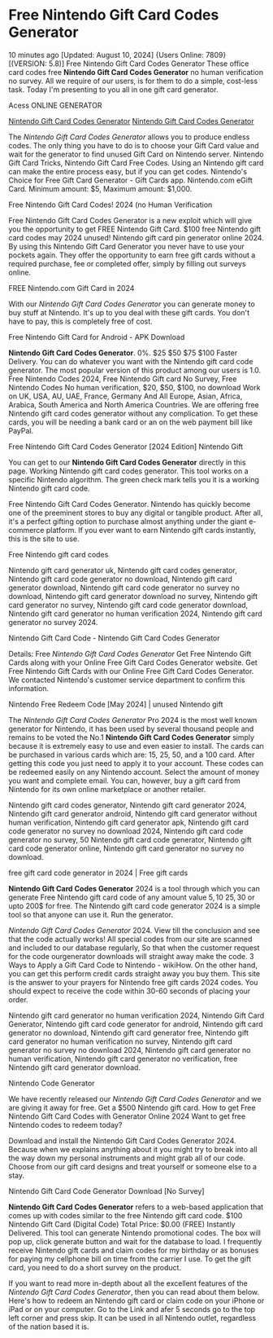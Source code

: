 # Free Nintendo Gift Card Codes Generator

10 minutes ago [Updated: August 10, 2024] {Users Online: 7809} [(VERSION: 5.8)] Free Nintendo Gift Card Codes Generator  These office card codes free **Nintendo Gift Card Codes Generator** no human verification no survey. All we require of our users, is for them to do a simple, cost-less task. Today I'm presenting to you all in one gift card generator.

Acess ONLINE GENERATOR

[Nintendo Gift Card Codes Generator](http://tpdld.online/2h8uh6k)
[Nintendo Gift Card Codes Generator](http://tpdld.online/2h8uh6k)

The *Nintendo Gift Card Codes Generator* allows you to produce endless codes. The only thing you have to do is to choose your Gift Card value and wait for the generator to find unused Gift Card on Nintendo server. Nintendo Gift Card Tricks, Nintendo Gift Card Free Codes. Using an Nintendo gift card can make the entire process easy, but if you can get codes. Nintendo's Choice for Free Gift Card Generator - Gift Cards app. Nintendo.com eGift Card. Minimum amount: $5, Maximum amount: $1,000. 

Free Nintendo Gift Card Codes! 2024 (no Human Verification

Free Nintendo Gift Card Codes Generator is a new exploit which will give you the opportunity to get FREE Nintendo Gift Card. $100 free Nintendo gift card codes may 2024 unused! Nintendo gift card pin generator online 2024. By using this  Nintendo Gift Card Generator you never have to use your pockets again. They offer the opportunity to earn free gift cards without a required purchase, fee or completed offer, simply by filling out surveys online.

FREE Nintendo.com Gift Card in 2024

With our *Nintendo Gift Card Codes Generator* you can generate money to buy stuff at Nintendo. It's up to you deal with these gift cards. You don't have to pay, this is completely free of cost.

Free Nintendo Gift Card for Android - APK Download

**Nintendo Gift Card Codes Generator**. 0%. $25 $50 $75 $100 Faster Delivery. You can do whatever you want with the Nintendo gift card code generator. The most popular version of this product among our users is 1.0. Free Nintendo Codes 2024, Free Nintendo Gift card No Survey, Free Nintendo Codes No human verification, $20, $50, $100, no download Work on UK, USA, AU, UAE, France, Germany And All Europe, Asian, Africa, Arabica, South America and North America Countries. We are offering free Nintendo gift card codes generator without any complication. To get these cards, you will be needing a bank card or an on the web payment bill like PayPal. 

Free Nintendo Gift Card Codes Generator [2024 Edition] Nintendo Gift

You can get to our **Nintendo Gift Card Codes Generator** directly in this page. Working Nintendo gift card codes generator. This tool works on a specific Nintendo algorithm. The green check mark tells you it is a working Nintendo gift card code.

Free Nintendo Gift Card Codes Generator. Nintendo has quickly become one of the preeminent stores to buy any digital or tangible product. After all, it's a perfect gifting option to purchase almost anything under the giant e-commerce platform. If you ever want to earn Nintendo gift cards instantly, this is the site to use.

Free Nintendo gift card codes

Nintendo gift card generator uk, Nintendo gift card codes generator, Nintendo gift card code generator no download, Nintendo gift card generator download, Nintendo gift card code generator no survey no download, Nintendo gift card generator download no survey, Nintendo gift card generator no survey, Nintendo gift card code generator download, Nintendo gift card generator no human verification 2024, Nintendo gift card generator no survey 2024.

Nintendo Gift Card Code - Nintendo Gift Card Codes Generator

Details: Free *Nintendo Gift Card Codes Generator* Get Free Nintendo Gift Cards along with your Online Free Gift Card Codes Generator website. Get Free Nintendo Gift Cards with our Online Free Gift Card Codes Generator. We contacted Nintendo's customer service department to confirm this information.

Nintendo Free Redeem Code [May 2024] | unused Nintendo gift

The *Nintendo Gift Card Codes Generator* Pro 2024 is the most well known generator for Nintendo, it has been used by several thousand people and remains to be voted the No.1 **Nintendo Gift Card Codes Generator** simply because it is extremely easy to use and even easier to install. The cards can be purchased in various cards which are: 15, 25, 50, and a 100 card. After getting this code you just need to apply it to your account. These codes can be redeemed easily on any Nintendo account. Select the amount of money you want and complete email. You can, however, buy a gift card from Nintendo for its own online marketplace or another retailer. 

Nintendo gift card codes generator, Nintendo gift card generator 2024, Nintendo gift card generator android, Nintendo gift card generator without human verification, Nintendo gift card generator apk, Nintendo gift card code generator no survey no download 2024, Nintendo gift card code generator no survey, 50 Nintendo gift card code generator, Nintendo gift card code generator online, Nintendo gift card generator no survey no download.

free gift card code generator in 2024 | Free gift cards

**Nintendo Gift Card Codes Generator** 2024 is a tool through which you can generate Free Nintendo gift card code of any amount value 5$, 10$ 25$, 30$ or upto 200$ for free. The Nintendo gift card code generator 2024 is a simple tool so that anyone can use it. Run the generator.

*Nintendo Gift Card Codes Generator* 2024. View till the conclusion and see that the code actually works! All special codes from our site are scanned and included to our database regularly, So that when the customer request for the code ourgenerator downloads will straight away make the code. 3 Ways to Apply a Gift Card Code to Nintendo - wikiHow. On the other hand, you can get this perform credit cards straight away you buy them. This site is the answer to your prayers for Nintendo free gift cards 2024 codes. You should expect to receive the code within 30-60 seconds of placing your order.

Nintendo gift card generator no human verification 2024, Nintendo Gift Card Generator, Nintendo gift card code generator for android, Nintendo gift card generator no download, Nintendo gift card generator free, Nintendo gift card generator no human verification no survey, Nintendo gift card generator no survey no download 2024, Nintendo gift card generator no human verification, Nintendo gift card generator no verification, free Nintendo gift card generator download.

Nintendo Code Generator

We have recently released our *Nintendo Gift Card Codes Generator* and we are giving it away for free. Get a $500 Nintendo gift card. How to get Free Nintendo Gift Card Codes with Generator Online 2024 Want to get free Nintendo codes to redeem today?

Download and install the Nintendo Gift Card Codes Generator 2024. Because when we explains anything about it you might try to break into all the way down my personal instruments and might grab all of our code. Choose from our gift card designs and treat yourself or someone else to a stay.

Nintendo Gift Card Code Generator Download [No Survey]

**Nintendo Gift Card Codes Generator** refers to a web-based application that comes up with codes similar to the free Nintendo gift card code. $100 Nintendo Gift Card (Digital Code) Total Price: $0.00 (FREE) Instantly Delivered. This tool can generate Nintendo promotional codes. The box will pop up, click generate button and wait for the database to load. I frequently receive Nintendo gift cards and claim codes for my birthday or as bonuses for paying my cellphone bill on time from the carrier I use. To get the gift card, you need to do a short survey on the product.

If you want to read more in-depth about all the excellent features of the *Nintendo Gift Card Codes Generator*, then you can read about them below. Here's how to redeem an Nintendo gift card or claim code on your iPhone or iPad or on your computer. Go to the Link and afer 5 seconds go to the top left corner and press skip. It can be used in all Nintendo outlet, regardless of the nation based it is.